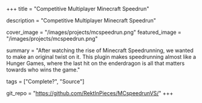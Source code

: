 +++
title = "Competitive Multiplayer Minecraft Speedrun"

description = "Competitive Multiplayer Minecraft Speedrun"

cover_image = "/images/projects/mcspeedrun.png"
featured_image = "/images/projects/mcspeedrun.png"

summary = "After watching the rise of Minecraft Speedrunning, we wanted to make an original twist on it. This plugin makes speedrunning almost like a Hunger Games, where the last hit on the enderdragon is all that matters towards who wins the game."

tags = ["Complete?", "Source"]

git_repo = "https://github.com/RektInPieces/MCspeedrunVS/"
+++